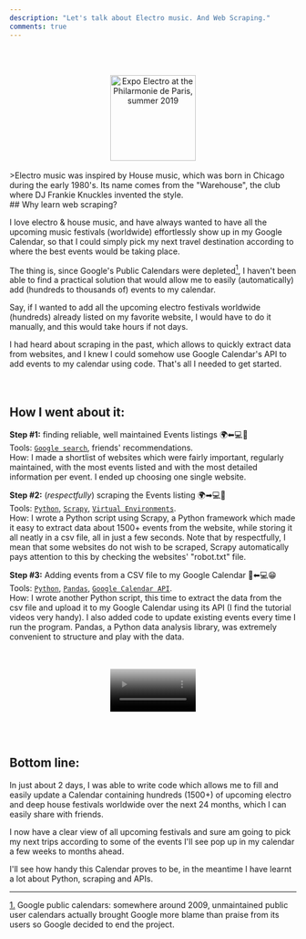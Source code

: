 ```yaml
---
description: "Let's talk about Electro music. And Web Scraping."
comments: true
---    
```

<br><br>
<center>
    <img src="{{ site.baseurl }}/images/ElectroPhilarmoniedeParis2019-1.jpg" alt="Expo Electro at the Philarmonie de Paris, summer 2019" height="auto" width="150">
</center>  
<br>
>Electro music was inspired by House music, which was born in Chicago during the early 1980's. Its name comes from the "Warehouse", the club where DJ Frankie Knuckles invented the style.  

<br>
## Why learn web scraping?  

I love electro & house music, and have always wanted to have all the upcoming music festivals (worldwide) effortlessly show up in my Google Calendar, so that I could simply pick my next travel destination according to where the best events would be taking place.  

The thing is, since Google's Public Calendars were depleted[<a href="#1dn" class="footnote" id="1up"><sup>1</sup></a>](#1dn), I haven't been able to find a practical solution that would allow me to easily (automatically) add (hundreds to thousands of) events to my calendar.  

Say, if I wanted to add all the upcoming electro festivals worldwide (hundreds) already listed on my favorite website, I would have to do it manually, and this would take hours if not days.  

I had heard about scraping in the past, which allows to quickly extract data from websites, and I knew I could somehow use Google Calendar's API to add events to my calendar using code. That's all I needed to get started.  
<br><br>

## How I went about it:    

**Step #1:** finding reliable, well maintained Events listings 🌍⬅💻🧐  
Tools: [`Google search`](https://www.google.com/), friends' recommendations.  
How: I made a shortlist of websites which were fairly important, regularly maintained, with the most events listed and with the most detailed information per event. I ended up choosing one single website.    

**Step #2:** (_respectfully_) scraping the Events listing 🌍➡💻🤔  
Tools: [`Python`](https://www.python.org/), [`Scrapy`](https://scrapy.org/), [`Virtual Environments`](https://www.pythonforbeginners.com/basics/how-to-use-python-virtualenv/).  
How: I wrote a Python script using Scrapy, a Python framework which made it easy to extract data about 1500+ events from the website, while storing it all neatly in a csv file, all in just a few seconds. 
Note that by respectfully, I mean that some websites do not wish to be scraped, Scrapy automatically pays attention to this by checking the websites' "robot.txt" file.

**Step #3:** Adding events from a CSV file to my Google Calendar 📅⬅💻😁  
Tools: [`Python`](https://www.python.org/), [`Pandas`](https://pandas.pydata.org/), [`Google Calendar API`](https://developers.google.com/calendar/).  
How: I wrote another Python script, this time to extract the data from the csv file and upload it to my Google Calendar using its API (I find the tutorial videos very handy). I also added code to update existing events every time I run the program. Pandas, a Python data analysis library, was extremely convenient to structure and play with the data.  
<br><br>
<center>
    <figure class="video_container">
      <video allowfullscreen muted autoplay loop poster="{{ site.baseurl }}/images/festoches.png" width="150">
        <source src="{{ site.baseurl }}/images/festoches.m4v" type="video/mp4">
      </video>
    </figure>
</center>
<br><br>

## Bottom line:

In just about 2 days, I was able to write code which allows me to fill and easily update a Calendar containing hundreds (1500+) of upcoming electro and deep house festivals worldwide over the next 24 months, which I can easily share with friends.

I now have a clear view of all upcoming festivals and sure am going to pick my next trips according to some of the events I'll see pop up in my calendar a few weeks to months ahead.

I'll see how handy this Calendar proves to be, in the meantime I have learnt a lot about Python, scraping and APIs.

****

<footnote>
    <a href="#1up" class="footnote" id="1dn">1.</a> Google public calendars: somewhere around 2009, unmaintained public user calendars actually brought Google more blame than praise from its users so Google decided to end the project.
</footnote>
